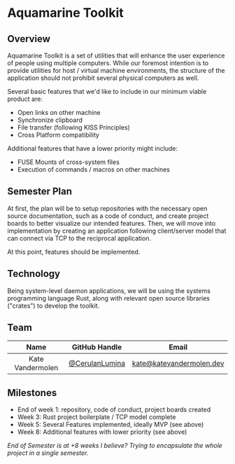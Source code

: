 # Aquamarine Toolkit

## Overview

Aquamarine Toolkit is a set of utilities that will
enhance the user experience of people using multiple
computers. While our foremost intention is to
provide utilities for host / virtual machine
environments, the structure of the application
should not prohibit several physical computers as
well.

Several basic features that we'd like to include in
our minimum viable product are:

- Open links on other machine
- Synchronize clipboard
- File transfer (following KISS Principles)
- Cross Platform compatibility

Additional features that have a lower priority might
include:

- FUSE Mounts of cross-system files
- Execution of commands / macros on other machines

## Semester Plan

At first, the plan will be to setup repositories
with the necessary open source documentation, such
as a code of conduct, and create project boards to
better visualize our intended features. Then, we
will move into implementation by creating an
application following client/server model that can
connect via TCP to the reciprocal application.

At this point, features should be implemented.

## Technology

Being system-level daemon applications, we will be
using the systems programming language Rust, along
with relevant open source libraries ("crates") to
develop the toolkit.

## Team

| **Name** | **GitHub Handle** | **Email** |
|:------:|:-------:|:------:|
| Kate Vandermolen | [@CerulanLumina](https://github.com/CerulanLumina) | kate@katevandermolen.dev | 

## Milestones

- End of week 1: repository, code of conduct, project boards created
- Week 3: Rust project boilerplate / TCP model complete
- Week 5: Several Features implemented, ideally MVP (see above)
- Week 8: Additional features with lower priority (see above)

*End of Semester is at +8 weeks I believe? Trying to encapsulate the whole project in a single semester.* 
